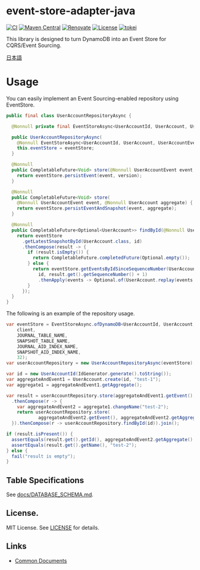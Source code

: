 # event-store-adapter-java

[![CI](https://github.com/j5ik2o/event-store-adapter-java/actions/workflows/ci.yml/badge.svg)](https://github.com/j5ik2o/event-store-adapter-java/actions/workflows/ci.yml)
[![Maven Central](https://maven-badges.herokuapp.com/maven-central/com.github.j5ik2o/event-store-adapter-java/badge.svg)](https://maven-badges.herokuapp.com/maven-central/com.github.j5ik2o/event-store-adapter-java)
[![Renovate](https://img.shields.io/badge/renovate-enabled-brightgreen.svg)](https://renovatebot.com)
[![License](https://img.shields.io/badge/License-MIT-blue.svg)](https://opensource.org/licenses/MIT)
[![tokei](https://tokei.rs/b1/github/j5ik2o/event-store-adapter-java)](https://github.com/XAMPPRocky/tokei)

This library is designed to turn DynamoDB into an Event Store for CQRS/Event Sourcing.

[日本語](./README.ja.md)

# Usage

You can easily implement an Event Sourcing-enabled repository using EventStore.

```java
public final class UserAccountRepositoryAsync {

  @Nonnull private final EventStoreAsync<UserAccountId, UserAccount, UserAccountEvent> eventStore;

  public UserAccountRepositoryAsync(
    @Nonnull EventStoreAsync<UserAccountId, UserAccount, UserAccountEvent> eventStore) {
    this.eventStore = eventStore;
  }

  @Nonnull
  public CompletableFuture<Void> store(@Nonnull UserAccountEvent event, long version) {
    return eventStore.persistEvent(event, version);
  }

  @Nonnull
  public CompletableFuture<Void> store(
    @Nonnull UserAccountEvent event, @Nonnull UserAccount aggregate) {
    return eventStore.persistEventAndSnapshot(event, aggregate);
  }

  @Nonnull
  public CompletableFuture<Optional<UserAccount>> findById(@Nonnull UserAccountId id) {
    return eventStore
      .getLatestSnapshotById(UserAccount.class, id)
      .thenCompose(result -> {
        if (result.isEmpty()) {
          return CompletableFuture.completedFuture(Optional.empty());
        } else {
          return eventStore.getEventsByIdSinceSequenceNumber(UserAccountEvent.class,
            id, result.get().getSequenceNumber() + 1)
            .thenApply(events -> Optional.of(UserAccount.replay(events, result.get())));
        }
      });
  }
}
```

The following is an example of the repository usage.

```java
var eventStore = EventStoreAsync.ofDynamoDB<UserAccountId, UserAccount, UserAccountEvent>(
    client,
    JOURNAL_TABLE_NAME,
    SNAPSHOT_TABLE_NAME,
    JOURNAL_AID_INDEX_NAME,
    SNAPSHOT_AID_INDEX_NAME,
    32);
var userAccountRepository = new UserAccountRepositoryAsync(eventStore);

var id = new UserAccountId(IdGenerator.generate().toString());
var aggregateAndEvent1 = UserAccount.create(id, "test-1");
var aggregate1 = aggregateAndEvent1.getAggregate();

var result = userAccountRepository.store(aggregateAndEvent1.getEvent(), aggregate1)
  .thenCompose(r -> {
    var aggregateAndEvent2 = aggregate1.changeName("test-2");
    return userAccountRepository.store(
            aggregateAndEvent2.getEvent(), aggregateAndEvent2.getAggregate().getVersion());
  }).thenCompose(r -> userAccountRepository.findById(id)).join();

if (result.isPresent()) {
  assertEquals(result.get().getId(), aggregateAndEvent2.getAggregate().getId());
  assertEquals(result.get().getName(), "test-2");
} else {
  fail("result is empty");
}
```

## Table Specifications

See [docs/DATABASE_SCHEMA.md](docs/DATABASE_SCHEMA.md).

## License.

MIT License. See [LICENSE](LICENSE) for details.

## Links

- [Common Documents](https://github.com/j5ik2o/event-store-adapter)
